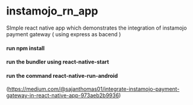 # instamojo_rn_app
SImple react native app which demonstrates the integration of instamojo payment gateway ( using express as bacend )

#### run npm install
#### run the bundler using react-native-start
#### run the command react-native-run-android

(https://medium.com/@sajanthomas01/integrate-instamojo-payment-gateway-in-react-native-app-973aeb2b9936)

